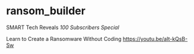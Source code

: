 # ransom_builder
SMART Tech Reveals _100 Subscribers Special_

Learn to Create a Ransomware Without Coding
https://youtu.be/aIt-kQsB-Sw

